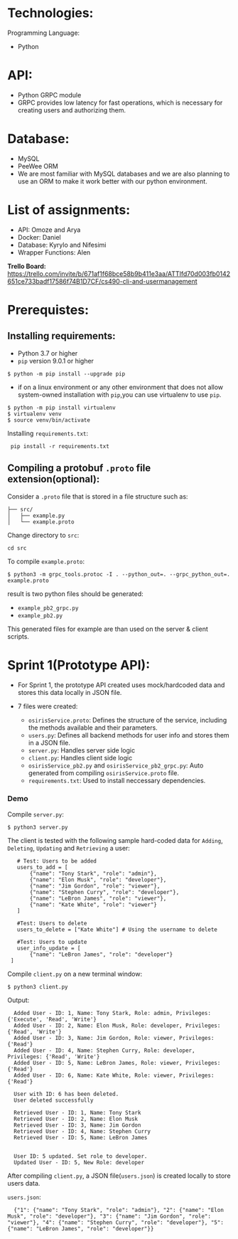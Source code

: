 # Technologies:
Programming Language:
- Python

# API:
- Python GRPC module
- GRPC provides low latency for fast operations, which is necessary for creating users and authorizing them.

# Database:
- MySQL
- PeeWee ORM
- We are most familiar with MySQL databases and we are also planning to use an ORM to make it work better with our python environment.

# List of assignments:
- API: Omoze and Arya
- Docker: Daniel
- Database: Kyrylo and Nifesimi
- Wrapper Functions: Alen

**Trello Board:** https://trello.com/invite/b/671af1f68bce58b9b411e3aa/ATTIfd70d003fb0142651ce733badf17586f74B1D7CF/cs490-cli-and-usermanagement

# Prerequistes:
## Installing requirements:

- Python 3.7 or higher
- `pip` version 9.0.1 or higher

```
$ python -m pip install --upgrade pip
```
- if on a linux environment or any other environment that does not allow system-owned installation with `pip`,you can use virtualenv to use `pip`.

```
$ python -m pip install virtualenv
$ virtualenv venv
$ source venv/bin/activate
```

Installing `requirements.txt`:

```
 pip install -r requirements.txt 
```

## Compiling a protobuf `.proto` file extension(optional):
Consider a `.proto` file that is stored in a file structure such as:

```
├── src/
│   ├── example.py
│   └── example.proto
```
Change directory to `src`:

```
cd src
```
To compile `example.proto`:

```
$ python3 -m grpc_tools.protoc -I . --python_out=. --grpc_python_out=. example.proto
```
result is two python files should be generated:

- `example_pb2_grpc.py`
- `example_pb2.py`

This generated files for example are than used on the server & client scripts.

# Sprint 1(Prototype API):
- For Sprint 1, the prototype API created uses mock/hardcoded data and stores this data locally in JSON file.

- 7 files were created:
    -  `osirisService.proto`: Defines the structure of the service, including the methods available and their parameters.
    - `users.py`: Defines all backend methods for user info and stores them in a JSON file.
    - `server.py`: Handles server side logic
    - `client.py`: Handles client side logic
    - `osirisService_pb2.py` and `osirisService_pb2_grpc.py`: Auto generated from compiling `osirisService.proto` file.
    - `requirements.txt`: Used to install neccessary dependencies.

### Demo
Compile `server.py`:

```
$ python3 server.py
```

The client is tested with the following sample hard-coded data for `Adding`, `Deleting`, `Updating` and `Retrieving` a user:

 ```
    # Test: Users to be added
    users_to_add = [
        {"name": "Tony Stark", "role": "admin"},
        {"name": "Elon Musk", "role": "developer"},
        {"name": "Jim Gordon", "role": "viewer"},
        {"name": "Stephen Curry", "role": "developer"},
        {"name": "LeBron James", "role": "viewer"},
        {"name": "Kate White", "role": "viewer"}
    ]

    #Test: Users to delete
    users_to_delete = ["Kate White"] # Using the username to delete

    #Test: Users to update
    user_info_update = [
        {"name": "LeBron James", "role": "developer"}
  ]
```
Compile `client.py` on a new terminal window:

```
$ python3 client.py
```

 Output:

  ```
    Added User - ID: 1, Name: Tony Stark, Role: admin, Privileges: {'Execute', 'Read', 'Write'}
    Added User - ID: 2, Name: Elon Musk, Role: developer, Privileges: {'Read', 'Write'}
    Added User - ID: 3, Name: Jim Gordon, Role: viewer, Privileges: {'Read'}
    Added User - ID: 4, Name: Stephen Curry, Role: developer, Privileges: {'Read', 'Write'}
    Added User - ID: 5, Name: LeBron James, Role: viewer, Privileges: {'Read'}
    Added User - ID: 6, Name: Kate White, Role: viewer, Privileges: {'Read'}

    User with ID: 6 has been deleted.
    User deleted successfully

    Retrieved User - ID: 1, Name: Tony Stark
    Retrieved User - ID: 2, Name: Elon Musk
    Retrieved User - ID: 3, Name: Jim Gordon
    Retrieved User - ID: 4, Name: Stephen Curry
    Retrieved User - ID: 5, Name: LeBron James

  
    User ID: 5 updated. Set role to developer.
    Updated User - ID: 5, New Role: developer
  ```

  After compiling `client.py`, a JSON file(`users.json`) is created locally to store users data.

  `users.json`:

  ```
    {"1": {"name": "Tony Stark", "role": "admin"}, "2": {"name": "Elon Musk", "role": "developer"}, "3": {"name": "Jim Gordon", "role": "viewer"}, "4": {"name": "Stephen Curry", "role": "developer"}, "5": {"name": "LeBron James", "role": "developer"}}
  ```

  